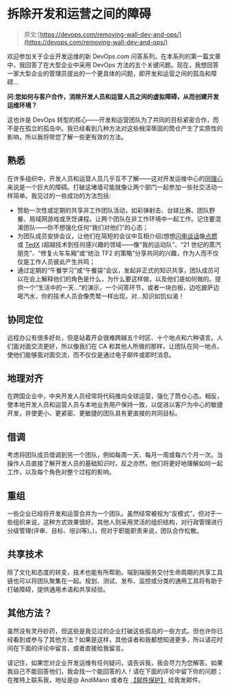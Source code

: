# 拆除开发和运营之间的障碍

> 原文:[https://devops.com/removing-wall-dev-and-ops/](https://devops.com/removing-wall-dev-and-ops/)

欢迎参加关于企业开发运维的新 DevOps.com 问答系列。在本系列的第一篇文章中，我回答了在大型企业中采用 DevOps 方法的五个关键问题。现在，我想回答一家大型企业的管理员提出的一个更具体的问题，即开发和运营之间的孤岛和障碍…

**问:您如何与客户合作，消除开发人员和运营人员之间的虚拟障碍，从而创建开发运维环境？**

这也许是 DevOps 转型的核心——开发和运营团队为了共同的目标紧密合作，而不是在孤立的孤岛中。我已经看到几种方法对这些根深蒂固的筒仓产生了实质性的影响，所以我将带您了解一些更有效的方法。

## 熟悉

在许多组织中，开发人员和运营人员几乎互不了解——这对开发运维中心的[同理心](http://blog.ingineering.it/post/72964480807/empathy-the-essence-of-devops)来说是一个巨大的障碍。打破这堵墙可能就像让两个部门一起参加一些社交活动一样简单。我见过的一些成功的方法包括:

*   赞助一次性或定期的共享非工作团队活动，如彩弹射击、台球比赛、团队野餐、局域网游戏或烹饪课程。让两个团队在非工作环境中一起工作。记住要混淆团队——你不想强化任何“我们对他们”的心态；
*   为团队成员安排会议，让他们在简短的会议中互相介绍(想想[闪电谈话](https://en.wikipedia.org/wiki/Lightning_talk)像[点燃](https://en.wikipedia.org/wiki/Ignite_%28event%29)或 [TedX](https://en.wikipedia.org/wiki/TEDx#TEDx) )超越技术到任何感兴趣的领域——像“我的运动队”、“21 世纪的蒸汽朋克”、“修复火车车厢”或“统治 TF2 的策略”分享共同的兴趣，作为人而不仅仅是工作人员彼此产生共鸣；
*   通过定期的“午餐学习”或“午餐袋”会议，发起非正式的知识共享，团队成员可以在会上解释他们的角色是什么，为什么要这样做，以及他们是如何做的。提供一个“生活中的一天…”的演示，一个问答环节，或者一块白板，边吃披萨边喝汽水，你的技术人员会像秃鹫一样出现，对…知识如饥似渴！

## 协同定位

远程办公有很多好处，但是站着开会很难跨越五个时区、十个地点和六种语言。人们面对面交流更好，所以像我们在 CA 和其他人所做的那样，让团队在同一地点，使他们能够面对面交流，而不仅仅是通过电子邮件或即时消息。

## 地理对齐

在跨国企业中，中央开发人员经常将代码推向全球运营，强化了筒仓心态。相反，使本地开发人员和运营人员与本地业务用户保持一致，以促进以客户为中心的敏捷开发，并使更小、更紧密、更敏捷的团队具有更直接的共同目标。

## 借调

考虑将团队成员借调到另一个团队，例如每周一天、每月一周或每六个月一次。当操作人员直接了解开发人员的基础知识时，反之亦然，他们将更好地理解如何一起工作，以及每个角色对整个过程的影响。

## 重组

一些企业已经将开发和运营合并为一个团队。虽然经常被视为“反模式”，但对于一些组织来说，这种方式效果很好。其他人则采用灵活的组织结构，对行政管理进行分级管理(评审、目标、培训等)。)，但对于职能职责来说，团队合作松散。

## 共享技术

除了文化和态度的转变，技术也能有所帮助。端到端服务交付生命周期的共享工具链也可以将团队聚集在一起。规划、测试、发布、监控或分类的通用工具将有助于打破障碍，提供通用术语和共享经验。

## 其他方法？

虽然没有灵丹妙药，但这些是我见过的企业打破这些孤岛的一些方式。但也许你已经看到或参与了其他方法？如果是这样，其他读者和我都想知道更多，所以请花时间在下面的评论中留言，或者直接给我留言。

请记住，如果您对企业开发运维有任何疑问，请告诉我，我会尽力为您解答。如果我自己不能回答他们，我会找一个能回答的人！请在下面的评论中留下你的问题；在推特上联系我，地址是@ AndiMann 或者在 [【邮件保护】](/cdn-cgi/l/email-protection#ea8b848e83c4878b8484aa898bc4898587) 给我发邮件。
